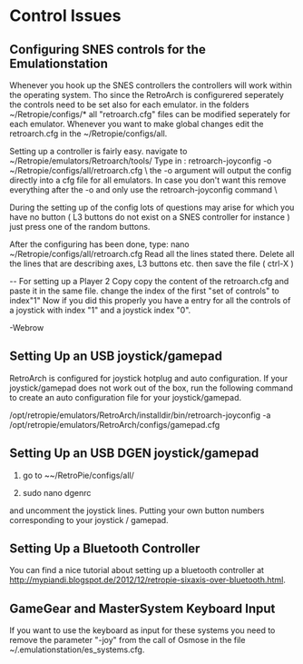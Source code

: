 Control Issues
==============

Configuring SNES controls for the Emulationstation
--------------------------------------------------
Whenever you hook up the SNES controllers the controllers will work within the operating system. 
Tho since the RetroArch is configurered seperately the controls need to be set also for each emulator. 
in the folders ~/Retropie/configs/* all "retroarch.cfg" files can be modified seperately for each emulator. Whenever you want to make global changes edit the retroarch.cfg in the ~/Retropie/configs/all.

Setting up a controller is fairly easy.
navigate to ~/Retropie/emulators/Retroarch/tools/
Type in : retroarch-joyconfig -o ~/Retropie/configs/all/retroarch.cfg 
\\
the -o argument will output the config directly into a cfg file for all emulators. In case you don't want this remove everything after the -o and only use the retroarch-joyconfig command
\\

During the setting up of the config lots of questions may arise for which you have no button ( L3 buttons do not exist on a SNES controller for instance ) just press one of the random buttons. 

After the configuring has been done, 
type: nano ~/Retropie/configs/all/retroarch.cfg
Read all the lines stated there. Delete all the lines that are describing axes, L3 buttons etc. 
then save the file ( ctrl-X )

-- For setting up a Player 2
Copy copy the content of the retroarch.cfg and paste it in the same file.
change the index of the first "set of controls" to index"1"
Now if you did this properly you have a entry for all the controls of a joystick with index "1" and a joystick index "0".

-Webrow

Setting Up an USB joystick/gamepad 
----------------------------------
RetroArch is configured for joystick hotplug and auto configuration. If your joystick/gamepad does not work out of the box, run the following command to create an auto configuration file for your joystick/gamepad. 
 
/opt/retropie/emulators/RetroArch/installdir/bin/retroarch-joyconfig -a /opt/retropie/emulators/RetroArch/configs/gamepad.cfg

Setting Up an USB DGEN joystick/gamepad
----------------------------------

1.  go to ~~/RetroPie/configs/all/

2.  sudo nano dgenrc

and uncomment the joystick lines. Putting your own button numbers corresponding to your joystick / gamepad.

Setting Up a Bluetooth Controller
---------------------------------

You can find a nice tutorial about setting up a bluetooth controller at http://mypiandi.blogspot.de/2012/12/retropie-sixaxis-over-bluetooth.html.

GameGear and MasterSystem Keyboard Input
----------------------------------------

If you want to use the keyboard as input for these systems you need to remove the parameter "-joy" from the call of Osmose in the file ~/.emulationstation/es_systems.cfg.